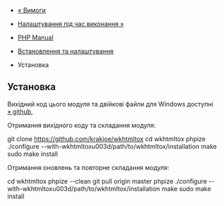 - [« Вимоги](wkhtmltox.requirements.md)
- [Налаштування під час виконання »](wkhtmltox.configuration.md)

- [PHP Manual](index.md)
- [Встановлення та налаштування](wkhtmltox.setup.md)
- Установка

## Установка

Вихідний код цього модуля та двійкові файли для Windows доступні
[» github](https://github.com/krakjoe/wkhtmltox),

Отримання вихідного коду та складання модуля:

git clone https://github.com/krakjoe/wkhtmltox
cd wkhtmltox
phpize
./configure --with-wkhtmltoxu003d/path/to/wkhtmltox/installation
make
sudo make install

Отримання оновлень та повторне складання модуля:

cd wkhtmltox
phpize --clean
git pull origin master
phpize
./configure --with-wkhtmltoxu003d/path/to/wkhtmltox/installation
make
sudo make install

